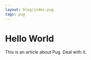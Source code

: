 ```yaml
---
layout: blog/index.pug
tags: pug
---
```

# Hello World

This is an article about Pug. Deal with it.

